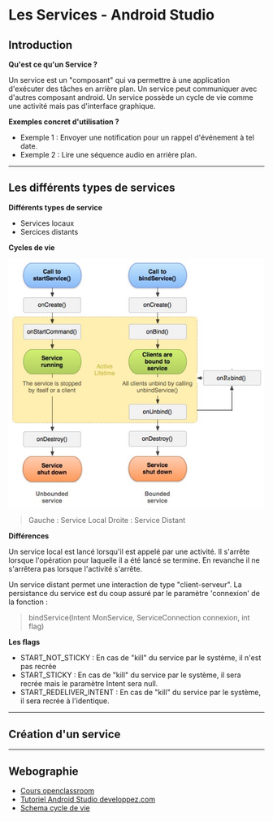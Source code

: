 # Les Services - Android Studio

## Introduction

**Qu'est ce qu'un Service ?**

Un service est un "composant" qui va permettre à une application d'exécuter des tâches en arrière plan.
Un service peut communiquer avec d'autres composant android.
Un service possède un cycle de vie comme une activité mais pas d'interface graphique.

**Exemples concret d'utilisation ?**

- Exemple 1 :
Envoyer une notification pour un rappel d'événement à tel date.
- Exemple 2 : 
Lire une séquence audio en arrière plan.

---

## Les différents types de services

**Différents types de service**

- Services locaux
- Sercices distants

**Cycles de vie**

<img src="services_lifecycle.jpg"/>

> Gauche : Service Local
> Droite : Service Distant

**Différences**

Un service local est lancé lorsqu'il est appelé par une activité. Il s'arrête lorsque l'opération pour laquelle il a été lancé se termine. En revanche il ne s'arrêtera pas lorsque l'activité s'arrête.

Un service distant permet une interaction de type "client-serveur". La persistance du service est du coup assuré par le paramètre 'connexion' de la fonction :

> bindService(Intent MonService, ServiceConnection connexion, int flag)


**Les flags**

* START_NOT_STICKY : En cas de "kill" du service par le système, il n'est pas recrée
* START_STICKY : En cas de "kill" du service par le système, il sera recrée mais le paramètre Intent sera null.
* START_REDELIVER_INTENT : En cas de "kill" du service par le système, il sera recrée à l'identique.

---

## Création d'un service 




---

## Webographie

- [Cours openclassroom](https://openclassrooms.com/courses/creez-des-applications-pour-android/les-services-3)
- [Tutoriel Android Studio developpez.com](http://vogella.developpez.com/tutoriels/android/developpement-androidstudio-eclipse/)
- [Schema cycle de vie](http://4.bp.blogspot.com/-lpA251Fsi0w/T7-WEcrYssI/AAAAAAAAAeQ/n8tsL2I_l-o/s1600/service_lifecycle_rdc.jpg)
